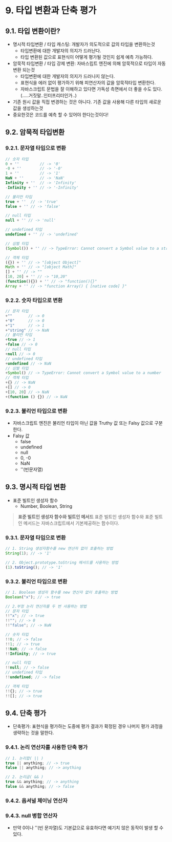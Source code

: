 # 9. 타입 변환과 단축 평가

## 9.1. 타입 변환이란?

- 명시적 타입변환 / 타입 캐스팅: 개발자가 의도적으로 값의 타입을 변환하는것
  - 타입변환에 대한 개발자의 의지가 드러난다.
  - 타입 변환된 값으로 표현식이 어떻게 평가될 것인지 쉽게 예측 가능하다.
- 암묵적 타입변환 / 타입 강제 변환: 자바스립트 엔진에 의해 암묵적으로 타입이 자동변환 되는것
  - 타입변환에 대한 개발자의 의지가 드러나지 않는다.
  - 표현식을 에러 없이 평가하기 위해 피연산자의 값을 암묵적타입 변환한다.
  - 자바스크립트 문법을 잘 이해하고 있다면 가독성 측면에서 더 좋을 수도 있다.(.....거짓말..인터프리터인가..)
- 기존 원시 값을 직접 변경하는 것은 아니다. 기존 값을 사용해 다른 타입의 새로운 값을 생성하는것
- 중요한것은 코드를 예측 할 수 있어야 한다는것이다!

## 9.2. 암묵적 타입변환

### 9.2.1. 문자열 타입으로 변환

```ts
// 숫자 타입
0 + ''         // -> '0'
-0 + ''        // -> '-0'
1 + ''         // -> '1'
NaN + ''       // -> 'NaN'
Infinity + ''  // -> 'Infinity'
-Infinity + '' // -> '-Infinity'

// 불리언 타입
true + ''  // -> 'true'
false + '' // -> 'false'

// null 타입
null + '' // -> 'null'

// undefined 타입
undefined + '' // -> 'undefined'

// 심벌 타입
(Symbol()) + '' // -> TypeError: Cannot convert a Symbol value to a string

// 객체 타입
({}) + '' // -> "[object Object]"
Math + '' // -> "[object Math]"
[] + '' // -> ""
[10, 20] + '' // -> "10,20"
(function(){}) + '' // -> "function(){}"
Array + '' // -> "function Array() { [native code] }"
```

### 9.2.2. 숫자 타입으로 변환

```ts
// 문자 타입
+""       // -> 0
+"0"      // -> 0
+"1"      // -> 1
+"string" // -> NaN
// 불리언 타입
+true // -> 1
+false // -> 0
// null 타입
+null // -> 0
// undefined 타입
+undefined // -> NaN
// 심벌 타입
+Symbol() // -> TypeError: Cannot convert a Symbol value to a number
// 객체 타입
+{} // -> NaN
+[] // -> 0
+[10, 20] // -> NaN
+(function () {}) // -> NaN
```

### 9.2.3. 불리언 타입으로 변환

- 자바스크립트 엔진은 불리언 타입이 아닌 값을 Truthy 값 또는 Falsy 값으로 구분한다.
- Falsy 값
  - false
  - undefined
  - null
  - 0, -0
  - NaN
  - ''(빈문자열)

## 9.3. 명시적 타입 변환

- 표준 빌트인 생성자 함수
  - Number, Boolean, String

> **표준 빌트인 생성자 함수와 빌트인 메서드**
> 표준 빌트인 생성자 함수와 표준 빌트인 메서드는 자바스크립트에서 기본제공하는 함수이다.

### 9.3.1. 문자열 타입으로 변환

```ts
// 1. String 생성자함수를 new 연산자 없이 호출하는 방법
String(1); // -> '1'

// 2. Object.prototype.toString 메서드를 사용하는 방법
(1).toString(); // -> '1'
```

### 9.3.2. 불리언 타입으로 변환

```ts
// 1. Boolean 생성자 함수를 new 연산자 없이 호출하는 방법
Boolean("x"); // -> true

// 2.부정 논리 연산자를 두 번 사용하는 방법
// 문자 타입
!!"x"; // -> true
!!""; // -> 0
!!"false"; // -> NaN

// 숫자 타입
!!0; // -> false
!!1; // -> true
!!NaN; // -> false
!!Infinity; // -> true

// null 타입
!!null; // -> false
// undefined 타입
!!undefined; // -> false

// 객체 타입
!!{}; // -> true
!![]; // -> true
```

## 9.4. 단축 평가

- 단축평가: 표현식을 평가하는 도중에 평가 결과가 확정된 경우 나머지 평가 과정을 생략하는 것을 말한다.

### 9.4.1. 논리 연산자를 사용한 단축 평가

```ts
// 1. 논리합( || )
true || anything; // -> true
false || anything; // -> anything

// 2. 논리곱( && )
true && anything; // -> anything
false && anything; // -> false
```

### 9.4.2. 옵셔널 체이닝 연산자

### 9.4.3. null 병합 연산자

- 만약 0이나 ''(빈 문자열)도 기본값으로 유효하다면 예기치 않은 동작이 발생 할 수 있다.
